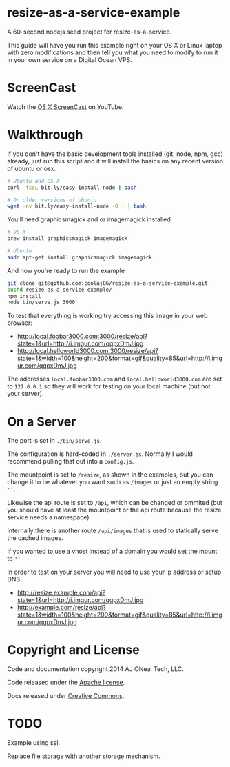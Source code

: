 resize-as-a-service-example
===========================

A 60-second nodejs seed project for resize-as-a-service.

This guide will have you run this example right on your OS X or Linux laptop
with zero modifications and then tell you what you need to modify to run it
in your own service on a Digital Ocean VPS.

ScreenCast
==========

Watch the [OS X ScreenCast](http://youtu.be/1goBiTf2ErA) on YouTube.

Walkthrough
===========

If you don't have the basic development tools installed (git, node, npm, gcc) already,
just run this script and it will install the basics on any recent version of ubuntu or osx.

```bash
# Ubuntu and OS X
curl -fsSL bit.ly/easy-install-node | bash

# On older versions of Ubuntu
wget -nv bit.ly/easy-install-node -O - | bash
```

You'll need graphicsmagick and or imagemagick installed

```bash
# OS X
brew install graphicsmagick imagemagick

# Ubuntu
sudo apt-get install graphicsmagick imagemagick
```

And now you're ready to run the example

```bash
git clone git@github.com:coolaj86/resize-as-a-service-example.git
pushd resize-as-a-service-example/
npm install
node bin/serve.js 3000
```

To test that everything is working try accessing this image in your web browser:

* <http://local.foobar3000.com:3000/resize/api?state=1&url=http://i.imgur.com/qqpxDmJ.jpg>
* <http://local.helloworld3000.com:3000/resize/api?state=1&width=100&height=200&format=gif&quality=85&url=http://i.imgur.com/qqpxDmJ.jpg>

The addresses `local.foobar3000.com` and `local.helloworld3000.com` are set to `127.0.0.1`
so they will work for testing on your local machine (but not your server).

On a Server
====

The port is set in `./bin/serve.js`.

The configuration is hard-coded in `./server.js`. Normally I would recommend pulling that out into a `config.js`.

The mountpoint is set to `/resize`, as shown in the examples, but you can change it to be whatever you want
such as `/images` or just an empty string `''`.

Likewise the api route is set to `/api`, which can be changed or ommited
(but you should have at least the mountpoint or the api route because the resize service needs a namespace).

Internally there is another route `/api/images` that is used to statically serve the cached images.

If you wanted to use a vhost instead of a domain you would set the mount to `''`

In order to test on your server you will need to use your ip address or setup DNS.

* <http://resize.example.com/api?state=1&url=http://i.imgur.com/qqpxDmJ.jpg>
* <http://example.com/resize/api?state=1&width=100&height=200&format=gif&quality=85&url=http://i.imgur.com/qqpxDmJ.jpg>

Copyright and License
===

Code and documentation copyright 2014 AJ ONeal Tech, LLC.

Code released under the [Apache license](https://github.com/coolaj86/resize-as-a-service/blob/master/LICENSE).

Docs released under [Creative Commons](https://github.com/coolaj86/resize-as-a-service/blob/master/LICENSE.DOCS).

TODO
====

Example using ssl.

Replace file storage with another storage mechanism.
